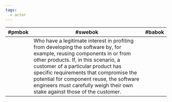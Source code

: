 ```yaml
---
tags:
  - actor
---
```


| #pmbok | #swebok                                                                                                                                                                                                                                                                                                                                                                  | #babok |
| ------ | ------------------------------------------------------------------------------------------------------------------------------------------------------------------------------------------------------------------------------------------------------------------------------------------------------------------------------------------------------------------------ | ------ |
|        | Who have a legitimate interest in profiting from developing the software by, for example, reusing components in or from other products. If, in this scenario, a customer of a particular product has specific requirements that compromise the potential for component reuse, the software engineers must carefully weigh their own stake against those of the customer. |        |
